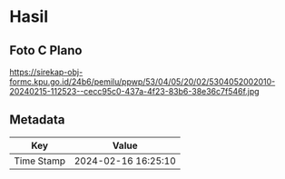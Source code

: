 # Hasil

## Foto C Plano

https://sirekap-obj-formc.kpu.go.id/24b6/pemilu/ppwp/53/04/05/20/02/5304052002010-20240215-112523--cecc95c0-437a-4f23-83b6-38e36c7f546f.jpg


## Metadata

| Key        | Value               |
| ---------- | ------------------- |
| Time Stamp | 2024-02-16 16:25:10 |



